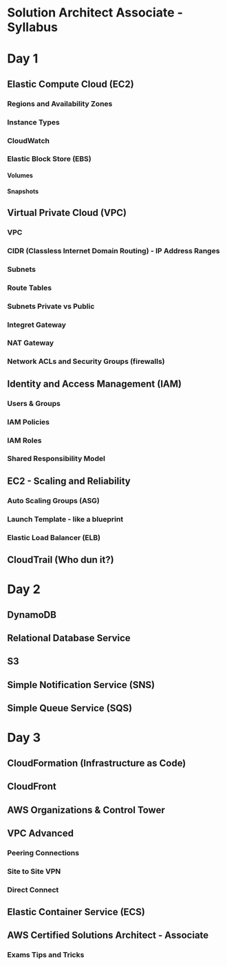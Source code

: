 # Solution Architect Associate - Syllabus


# Day 1 

## Elastic Compute Cloud (EC2) 

### Regions and Availability Zones

### Instance Types

### CloudWatch

### Elastic Block Store (EBS)

#### Volumes

#### Snapshots

## Virtual Private Cloud (VPC) 

### VPC 

### CIDR (Classless Internet Domain Routing) - IP Address Ranges

### Subnets

### Route Tables

### Subnets Private vs Public 

### Integret Gateway

### NAT Gateway

### Network ACLs and Security Groups (firewalls)

## Identity and Access Management (IAM)

### Users & Groups

### IAM Policies

### IAM Roles

### Shared Responsibility Model

## EC2 - Scaling and Reliability 

### Auto Scaling Groups (ASG)

### Launch Template - like a blueprint

### Elastic Load Balancer (ELB)

## CloudTrail (Who dun it?)



# Day 2 

## DynamoDB 

## Relational Database Service

## S3

## Simple Notification Service (SNS)

## Simple Queue Service (SQS)

# Day 3 

## CloudFormation (Infrastructure as Code)

## CloudFront

## AWS Organizations & Control Tower

## VPC Advanced

### Peering Connections

### Site to Site VPN 

### Direct Connect

## Elastic Container Service (ECS)

## AWS Certified Solutions Architect - Associate

### Exams Tips and Tricks


